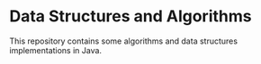 # Data Structures and Algorithms
This repository contains some algorithms and data structures implementations in Java.
